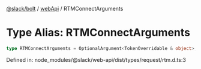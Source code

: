 [@slack/bolt](../../../../index.md) / [webApi](../index.md) / RTMConnectArguments

# Type Alias: RTMConnectArguments

```ts
type RTMConnectArguments = OptionalArgument<TokenOverridable & object>;
```

Defined in: node\_modules/@slack/web-api/dist/types/request/rtm.d.ts:3
